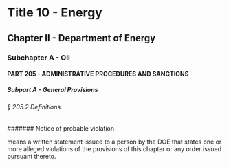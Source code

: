 
# Title 10 - Energy
## Chapter II - Department of Energy
### Subchapter A - Oil
#### PART 205 - ADMINISTRATIVE PROCEDURES AND SANCTIONS
##### Subpart A - General Provisions
###### § 205.2 Definitions.
####### Notice of probable violation

means a written statement issued to a person by the DOE that states one or more alleged violations of the provisions of this chapter or any order issued pursuant thereto.
